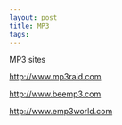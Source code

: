 ```yaml
---
layout: post 
title: MP3
tags: 
---
```


MP3 sites

<http://www.mp3raid.com>

<http://www.beemp3.com>

<http://www.emp3world.com>
